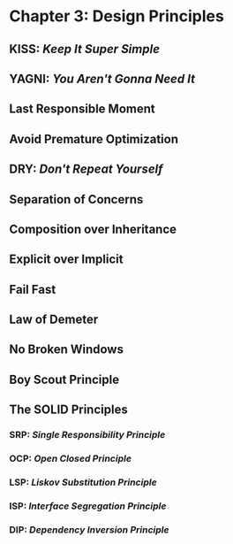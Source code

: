 # Chapter 3: Design Principles

## KISS: _Keep It Super Simple_


## YAGNI: _You Aren't Gonna Need It_

## Last Responsible Moment

## Avoid Premature Optimization

## DRY: _Don't Repeat Yourself_

## Separation of Concerns

## Composition over Inheritance

## Explicit over Implicit

## Fail Fast

## Law of Demeter

## No Broken Windows

## Boy Scout Principle

## The SOLID Principles

### SRP: _Single Responsibility Principle_

### OCP: _Open Closed Principle_

### LSP: _Liskov Substitution Principle_

### ISP: _Interface Segregation Principle_

### DIP: _Dependency Inversion Principle_
